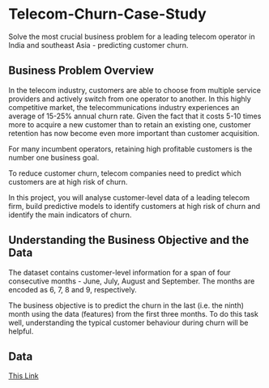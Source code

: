 # Telecom-Churn-Case-Study
Solve the most crucial business problem for a leading telecom operator in India and southeast Asia - predicting customer churn.

## Business Problem Overview
In the telecom industry, customers are able to choose from multiple service providers and actively switch from one operator to another. In this highly competitive market, the telecommunications industry experiences an average of 15-25% annual churn rate. Given the fact that it costs 5-10 times more to acquire a new customer than to retain an existing one, customer retention has now become even more important than customer acquisition. 

For many incumbent operators, retaining high profitable customers is the number one business goal. 

To reduce customer churn, telecom companies need to predict which customers are at high risk of churn. 

In this project, you will analyse customer-level data of a leading telecom firm, build predictive models to identify customers at high risk of churn and identify the main indicators of churn.

## Understanding the Business Objective and the Data
The dataset contains customer-level information for a span of four consecutive months - June, July, August and September. The months are encoded as 6, 7, 8 and 9, respectively. 

The business objective is to predict the churn in the last (i.e. the ninth) month using the data (features) from the first three months. To do this task well, understanding the typical customer behaviour during churn will be helpful.

## Data
<a href="https://drive.google.com/file/d/1SWnADIda31mVFevFcfkGtcgBHTKKI94J/view?usp=sharing">This Link</a>
